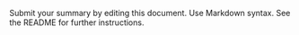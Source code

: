 Submit your summary by editing this document. Use Markdown syntax. See the README for further instructions.
